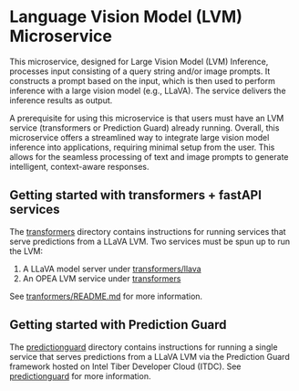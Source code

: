 # Language Vision Model (LVM) Microservice

This microservice, designed for Large Vision Model (LVM) Inference, processes input consisting of a query string and/or image prompts. It constructs a prompt based on the input, which is then used to perform inference with a large vision model (e.g., LLaVA). The service delivers the inference results as output.

A prerequisite for using this microservice is that users must have an LVM service (transformers or Prediction Guard) already running. Overall, this microservice offers a streamlined way to integrate large vision model inference into applications, requiring minimal setup from the user. This allows for the seamless processing of text and image prompts to generate intelligent, context-aware responses.

## Getting started with transformers + fastAPI services

The [transformers](transformers) directory contains instructions for running services that serve predictions from a LLaVA LVM. Two services must be spun up to run the LVM:

1. A LLaVA model server under [transformers/llava](transformers/llava)
2. An OPEA LVM service under [transformers](transformers)

See [tranformers/README.md](transformers/README.md) for more information.

## Getting started with Prediction Guard

The [predictionguard](predictionguard) directory contains instructions for running a single service that serves predictions from a LLaVA LVM via the Prediction Guard framework hosted on Intel Tiber Developer Cloud (ITDC). See [predictionguard](predictionguard) for more information.
